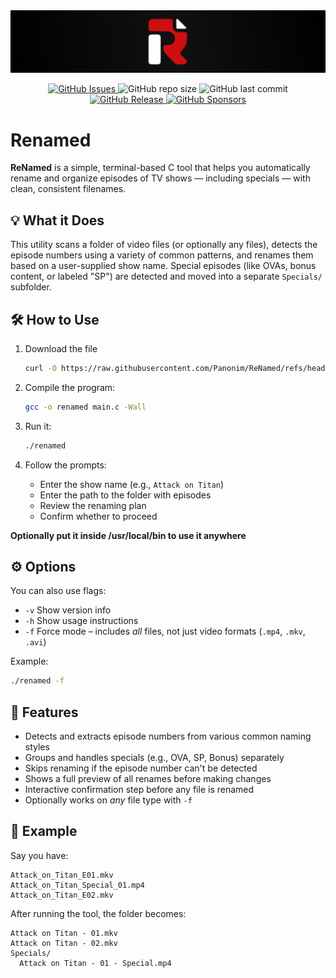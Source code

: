 <img src="assets/ReNamed-Banner.svg" alt="Renamed Banner" />
<p align="center">
<a href="https://github.com/Panonim/ReNamed/issues">
<img alt="GitHub Issues" src="https://img.shields.io/github/issues/Panonim/ReNamed?style=flat-square">
</a>
<img alt="GitHub repo size" src="https://img.shields.io/github/repo-size/Panonim/ReNamed?style=flat-square">
<img alt="GitHub last commit" src="https://img.shields.io/github/last-commit/Panonim/ReNamed?style=flat-square">
<a href="https://github.com/Panonim/ReNamed/releases">
<img alt="GitHub Release" src="https://img.shields.io/github/v/release/Panonim/ReNamed?style=flat-square">
</a>
<a href="https://github.com/sponsors/Panonim">
<img alt="GitHub Sponsors" src="https://img.shields.io/github/sponsors/Panonim?style=flat-square">
</a>
</p>

# Renamed 

**ReNamed** is a simple, terminal-based C tool that helps you automatically rename and organize episodes of TV shows — including specials — with clean, consistent filenames.

## 💡 What it Does

This utility scans a folder of video files (or optionally any files), detects the episode numbers using a variety of common patterns, and renames them based on a user-supplied show name. Special episodes (like OVAs, bonus content, or labeled "SP") are detected and moved into a separate `Specials/` subfolder.

## 🛠️ How to Use
1. Download the file
   ```bash
   curl -O https://raw.githubusercontent.com/Panonim/ReNamed/refs/heads/main/main.c
   ```

2. Compile the program:
   ```bash
   gcc -o renamed main.c -Wall
   ```

3. Run it:
   ```bash
   ./renamed
   ```
   
4. Follow the prompts:
   - Enter the show name (e.g., `Attack on Titan`)
   - Enter the path to the folder with episodes
   - Review the renaming plan
   - Confirm whether to proceed

**Optionally put it inside /usr/local/bin to use it anywhere**

## ⚙️ Options

You can also use flags:

- `-v` Show version info
- `-h` Show usage instructions
- `-f` Force mode – includes *all* files, not just video formats (`.mp4`, `.mkv`, `.avi`)

Example:
```bash
./renamed -f
```

## 🧠 Features

- Detects and extracts episode numbers from various common naming styles
- Groups and handles specials (e.g., OVA, SP, Bonus) separately
- Skips renaming if the episode number can't be detected
- Shows a full preview of all renames before making changes
- Interactive confirmation step before any file is renamed
- Optionally works on *any* file type with `-f`

## 📂 Example

Say you have:
```
Attack_on_Titan_E01.mkv
Attack_on_Titan_Special_01.mp4
Attack_on_Titan_E02.mkv
```

After running the tool, the folder becomes:
```
Attack on Titan - 01.mkv
Attack on Titan - 02.mkv
Specials/
  Attack on Titan - 01 - Special.mp4
```
